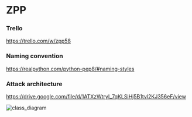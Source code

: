 # ZPP

### Trello
https://trello.com/w/zpp58

### Naming convention

https://realpython.com/python-pep8/#naming-styles

### Attack architecture

https://drive.google.com/file/d/1ATXzWtryI_7qKLSlHj5B1tvl2KJ356eF/view

![class_diagram](https://user-images.githubusercontent.com/78569836/205634381-f1e33d95-0679-472b-b890-77c760f46e6c.png)
